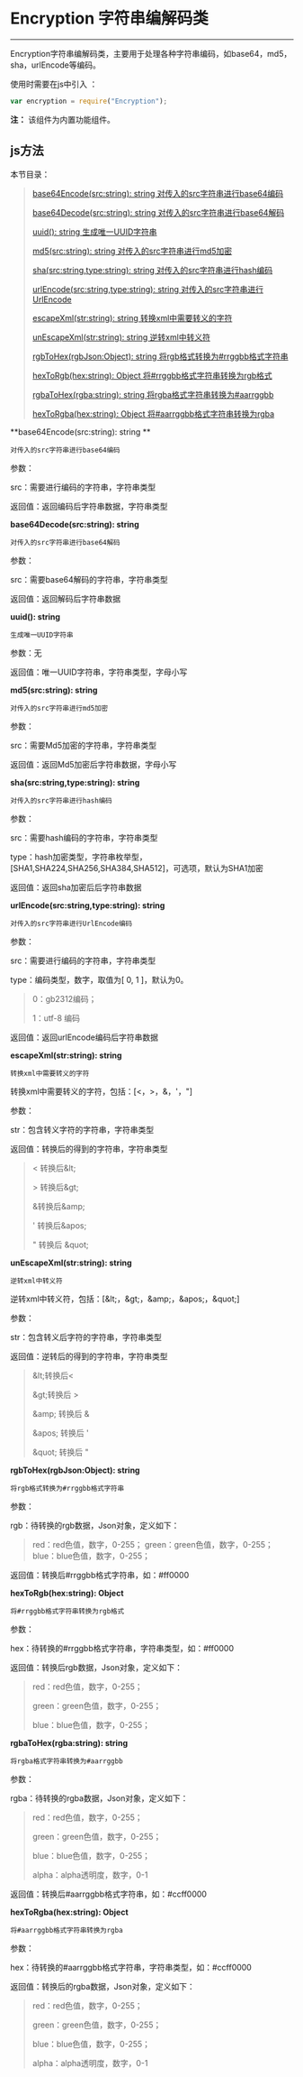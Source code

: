 # Encryption 字符串编解码类

----------

Encryption字符串编解码类，主要用于处理各种字符串编码，如base64，md5，sha，urlEncode等编码。


使用时需要在js中引入 ：

```javascript
var encryption = require("Encryption"); 
```

**注：** 该组件为内置功能组件。

<h2 id="cid_1">js方法</h2>  

本节目录：

>[ base64Encode(src:string): string  对传入的src字符串进行base64编码 ](#ff_0)
> 
> [ base64Decode(src:string): string  对传入的src字符串进行base64解码 ](#ff_1)
>
>[ uuid(): string   生成唯一UUID字符串  ](#ff_2)
>
> [md5(src:string): string  对传入的src字符串进行md5加密 ](#ff_3)
> 
> [sha(src:string,type:string): string   对传入的src字符串进行hash编码  ](#ff_4)
> 
>[ urlEncode(src:string,type:string): string   对传入的src字符串进行UrlEncode  ](#ff_5)
>
>[ escapeXml(str:string): string  转换xml中需要转义的字符  ](#ff_6)
>
>[ unEscapeXml(str:string): string  逆转xml中转义符  ](#ff_7)
>
>[ rgbToHex(rgbJson:Object): string  将rgb格式转换为#rrggbb格式字符串  ](#ff_8)
>
>[ hexToRgb(hex:string): Object   将#rrggbb格式字符串转换为rgb格式  ](#ff_9)
> 
> [rgbaToHex(rgba:string): string   将rgba格式字符串转换为#aarrggbb  ](#ff_10)
> 
> [hexToRgba(hex:string): Object  将#aarrggbb格式字符串转换为rgba](#ff_11)  





<span id="ff_0">**base64Encode(src:string): string **</span>  

<code>对传入的src字符串进行base64编码</code>  

参数：  

src：需要进行编码的字符串，字符串类型  

返回值：返回编码后字符串数据，字符串类型



<span id="ff_1">**base64Decode(src:string): string**</span>  

<code>对传入的src字符串进行base64解码</code>

参数：  

src：需要base64解码的字符串，字符串类型  

返回值：返回解码后字符串数据



<span id="ff_2">**uuid(): string**</span>  

<code>生成唯一UUID字符串</code>   

参数：无  

返回值：唯一UUID字符串，字符串类型，字母小写






<span id="ff_3">**md5(src:string): string**</span>  

<code>对传入的src字符串进行md5加密</code>  

参数：  

src：需要Md5加密的字符串，字符串类型  

返回值：返回Md5加密后字符串数据，字母小写



<span id="ff_4">**sha(src:string,type:string): string**</span>  

<code>对传入的src字符串进行hash编码</code> 


参数：  

src：需要hash编码的字符串，字符串类型  

type：hash加密类型，字符串枚举型，[SHA1,SHA224,SHA256,SHA384,SHA512]，可选项，默认为SHA1加密

返回值：返回sha加密后后字符串数据



<span id="ff_5">**urlEncode(src:string,type:string): string**</span>  

<code>对传入的src字符串进行UrlEncode编码</code> 

参数：  

src：需要进行编码的字符串，字符串类型  

type：编码类型，数字，取值为[ 0, 1 ]，默认为0。

> 0：gb2312编码；
> 
> 1：utf-8 编码  

返回值：返回urlEncode编码后字符串数据


<span id="ff_6">**escapeXml(str:string): string**</span>  

<code>转换xml中需要转义的字符</code>   

转换xml中需要转义的字符，包括：[<，>，&，'，"]

参数：  

str：包含转义字符的字符串，字符串类型   

返回值：转换后的得到的字符串，字符串类型

> &lt; 转换后&amp;lt;
> 
> &gt; 转换后&amp;gt;
> 
> &amp;转换后&amp;amp;
> 
> &apos; 转换后&amp;apos;
> 
> &quot; 转换后 &amp;quot;


<span id="ff_7">**unEscapeXml(str:string): string**</span>  

<code>逆转xml中转义符</code>   


逆转xml中转义符，包括：[&amp;lt;，&amp;gt;，&amp;amp;，&amp;apos;，&amp;quot;]  

参数：  

str：包含转义后字符的字符串，字符串类型   

返回值：逆转后的得到的字符串，字符串类型  

> &amp;lt;转换后<
> 
> &amp;gt;转换后 >
> 
> &amp;amp; 转换后 &
> 
> &amp;apos; 转换后 '
> 
> &amp;quot; 转换后 "


<span id="ff_8">**rgbToHex(rgbJson:Object): string**</span>  

<code>将rgb格式转换为#rrggbb格式字符串</code>    

参数：  

rgb：待转换的rgb数据，Json对象，定义如下：

> red：red色值，数字，0-255；
> green：green色值，数字，0-255；
> blue：blue色值，数字，0-255；

返回值：转换后#rrggbb格式字符串，如：#ff0000


<span id="ff_9">**hexToRgb(hex:string): Object**</span>  

<code>将#rrggbb格式字符串转换为rgb格式</code>  

参数： 

hex：待转换的#rrggbb格式字符串，字符串类型，如：#ff0000  

返回值：转换后rgb数据，Json对象，定义如下：  

> red：red色值，数字，0-255；
> 
> green：green色值，数字，0-255；
> 
> blue：blue色值，数字，0-255；


<span id="ff_10">**rgbaToHex(rgba:string): string**</span>  

<code>将rgba格式字符串转换为#aarrggbb</code>   

参数：  

rgba：待转换的rgba数据，Json对象，定义如下：  

> red：red色值，数字，0-255；
> 
> green：green色值，数字，0-255；
> 
> blue：blue色值，数字，0-255；
> 
> alpha：alpha透明度，数字，0-1
   
返回值：转换后#aarrggbb格式字符串，如：#ccff0000


<span id="ff_11">**hexToRgba(hex:string): Object**</span>  

<code>将#aarrggbb格式字符串转换为rgba</code>   

参数：  

hex：待转换的#aarrggbb格式字符串，字符串类型，如：#ccff0000  

返回值：转换后的rgba数据，Json对象，定义如下：  

> red：red色值，数字，0-255；
> 
> green：green色值，数字，0-255；
> 
> blue：blue色值，数字，0-255；
> 
> alpha：alpha透明度，数字，0-1
